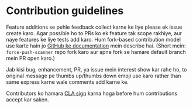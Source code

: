 # Contribution guidelines

Feature additions se pehle feedback collect karne ke liye please ek issue create karo. Agar possible ho to PRs ko ek feature tak scope rakhiye, aur naye features ke liye tests add karo. Hum fork-based contribution model use karte hain jo [GitHub ke documentation](https://docs.github.com/en/get-started/exploring-projects-on-github/contributing-to-a-project) mein describe hai. (Short mein: `force-push-scanner` repo fork karo aur apne fork se hamare default branch mein PR open karo.)

Jab kisi bug, enhancement, PR, ya issue mein interest show kar rahe ho, to original message pe thumbs up/thumbs down emoji use karo rather than same express karne wale comments add karne ke.

Contributors ko hamara [CLA sign](https://cla-assistant.io/trufflesecurity/force-push-scanner) karna hoga before hum contributions accept kar saken.

